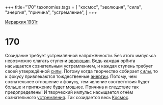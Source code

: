 +++
title="170"
taxonomies.tags = [
"космос",
"эволюция",
"сила",
"энергия",
"причина",
"устремление",
]
+++

[Иерархия 1931г](/agni/19312)

# 170

Созидание требует устремлённой напряжённости. Без этого импульса невозможно слагать ступени [эволюции](/tags/эволюция). Ведь каждая орбита насыщается сознательным устремлением, и каждая ступень требует своей утверждённой [силы](/tags/сила). Потому когда творчество собирает [силы](/tags/сила), то к фокусу привлекаются тождественные [энергии](/tags/энергия). Потому, чем сознательнее отношение к фокусу, тем явление соответствия будет больше и притяжение будет мощнее. Причина и следствие так предопределены! И творческий импульс насыщается огнём сознательного [устремления](/tags/устремление). Так созидается весь [Космос](/tags/космос).   


